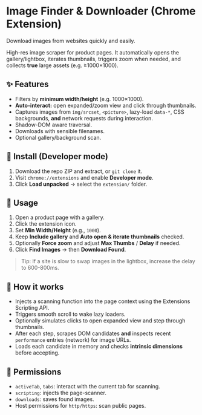 # Image Finder & Downloader (Chrome Extension)
Download images from websites quickly and easily.

High-res image scraper for product pages. It automatically opens the gallery/lightbox, iterates thumbnails, triggers zoom when needed, and collects **true** large assets (e.g. ≥1000×1000).

## ✨ Features
- Filters by **minimum width/height** (e.g. 1000×1000).
- **Auto-interact:** open expanded/zoom view and click through thumbnails.
- Captures images from `img/srcset`, `<picture>`, lazy-load `data-*`, CSS backgrounds, **and** network requests during interaction.
- Shadow-DOM aware traversal.
- Downloads with sensible filenames.
- Optional gallery/background scan.

## 🔧 Install (Developer mode)
1. Download the repo ZIP and extract, or `git clone` it.
2. Visit `chrome://extensions` and enable **Developer mode**.
3. Click **Load unpacked** → select the `extension/` folder.

## 🚀 Usage
1. Open a product page with a gallery.
2. Click the extension icon.
3. Set **Min Width/Height** (e.g., `1000`).
4. Keep **Include gallery** and **Auto open & iterate thumbnails** checked.
5. Optionally **Force zoom** and adjust **Max Thumbs** / **Delay** if needed.
6. Click **Find Images** → then **Download Found**.

> Tip: If a site is slow to swap images in the lightbox, increase the delay to 600-800ms.

## 🧠 How it works
- Injects a scanning function into the page context using the Extensions Scripting API.
- Triggers smooth scroll to wake lazy loaders.
- Optionally simulates clicks to open expanded view and step through thumbnails.
- After each step, scrapes DOM candidates **and** inspects recent `performance` entries (network) for image URLs.
- Loads each candidate in memory and checks **intrinsic dimensions** before accepting.

## 🔐 Permissions
- `activeTab`, `tabs`: interact with the current tab for scanning.
- `scripting`: injects the page-scanner.
- `downloads`: saves found images.
- Host permissions for `http/https`: scan public pages.

